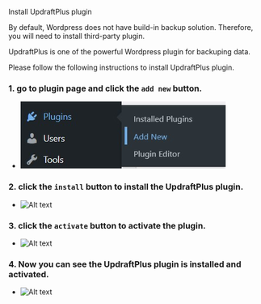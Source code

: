 Install UpdraftPlus plugin

By default, Wordpress does not have build-in backup solution. Therefore, you will need to install third-party plugin.

UpdraftPlus is one of the powerful Wordpress plugin for backuping data. 

Please follow the following instructions to install UpdraftPlus plugin.

### 1. go to plugin page and click the `add new` button.
- ![Alt text](https://github.com/KuroP1/katacoda-scenarios/blob/main/backup/step2-1.jpg "a title")

### 2. click the `install` button to install the UpdraftPlus plugin.
- ![Alt text](https://raw.githubusercontent.com/redfrogsss/COMP3335Grp10/main/backup/step2-2.png "a title")

### 3. click the `activate` button to activate the plugin.
- ![Alt text](https://raw.githubusercontent.com/redfrogsss/COMP3335Grp10/main/backup/step2-3.png "a title")

### 4. Now you can see the UpdraftPlus plugin is installed and activated.
- ![Alt text](https://raw.githubusercontent.com/redfrogsss/COMP3335Grp10/main/backup/step2-4.png "a title")
